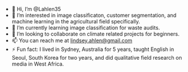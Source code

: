 - 👋 Hi, I’m @Lahlen35
- 👀 I’m interested in image classificaton, customer segmentation, and machine learning in the agricultural field specifically.
- 🌱 I’m currently learning image classification for waste audits. 
- 💞️ I’m looking to collaborate on climate related projects for beginners.
- 📫 You can reach me at lindsey.ahlen@gmail.com
- ⚡ Fun fact: I lived in Sydney, Australia for 5 years, taught English in Seoul, South Korea for two years, and did qualitative field research on media in West Africa.

<!---
Lahlen35/Lahlen35 is a ✨ special ✨ repository because its `README.md` (this file) appears on your GitHub profile.
You can click the Preview link to take a look at your changes.
--->
